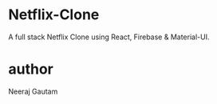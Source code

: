 # Netflix-Clone
A full stack Netflix Clone using React, Firebase &amp; Material-UI.

# author
Neeraj Gautam

